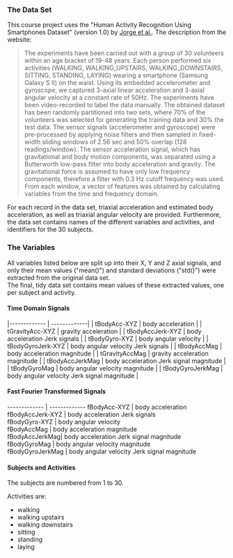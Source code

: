 ### The Data Set

This course project uses the "Human Activity Recognition Using Smartphones Dataset" (version 1.0) by [Jorge et al.](https://sites.google.com/site/smartlabunige/). The description from the website:

> The experiments have been carried out with a group of 30 volunteers within an age bracket of 19-48 years. Each person performed six activities (WALKING, WALKING_UPSTAIRS, WALKING_DOWNSTAIRS, SITTING, STANDING, LAYING) wearing a smartphone (Samsung Galaxy S II) on the waist. Using its embedded accelerometer and gyroscope, we captured 3-axial linear acceleration and 3-axial angular velocity at a constant rate of 50Hz. The experiments have been video-recorded to label the data manually. The obtained dataset has been randomly partitioned into two sets, where 70% of the volunteers was selected for generating the training data and 30% the test data. 
The sensor signals (accelerometer and gyroscope) were pre-processed by applying noise filters and then sampled in fixed-width sliding windows of 2.56 sec and 50% overlap (128 readings/window). The sensor acceleration signal, which has gravitational and body motion components, was separated using a Butterworth low-pass filter into body acceleration and gravity. The gravitational force is assumed to have only low frequency components, therefore a filter with 0.3 Hz cutoff frequency was used. From each window, a vector of features was obtained by calculating variables from the time and frequency domain.

For each record in the data set, triaxial acceleration and estimated body acceleration, as well as triaxial angular velocity are provided. Furthermore, the data set contains names of the different variables and activities, and identifiers for the 30 subjects.


### The Variables

All variables listed below are split up into their X, Y and Z axial signals, and only their mean values ("mean()") and standard deviations ("std()") were extracted from the original data set.  
The final, tidy data set contains mean values of these extracted values, one per subject and activity.

#### Time Domain Signals

|------------- | -------------|
| tBodyAcc-XYZ      | body acceleration |
| tGravityAcc-XYZ   | gravity acceleration |
| tBodyAccJerk-XYZ  | body acceleration Jerk signals |
| tBodyGyro-XYZ     | body angular velocity |
| tBodyGyroJerk-XYZ | body angular velocity Jerk signals |
| tBodyAccMag       | body acceleration magnitude |
| tGravityAccMag    | gravity acceleration magnitude |
| tBodyAccJerkMag   | body acceleration Jerk signal magnitude |
| tBodyGyroMag      | body angular velocity magnitude |
| tBodyGyroJerkMag  | body angular velocity Jerk signal magnitude |

#### Fast Fourier Transformed Signals

------------- | -------------
fBodyAcc-XYZ | body acceleration  
fBodyAccJerk-XYZ | body acceleration Jerk signals  
fBodyGyro-XYZ | body angular velocity  
fBodyAccMag | body acceleration magnitude  
fBodyAccJerkMag| body acceleration Jerk signal magnitude  
fBodyGyroMag | body angular velocity magnitude  
fBodyGyroJerkMag | body angular velocity Jerk signal magnitude  

#### Subjects and Activities
The subjects are numbered from 1 to 30.

Activities are:

* walking
* walking upstairs
* walking downstairs
* sitting
* standing
* laying